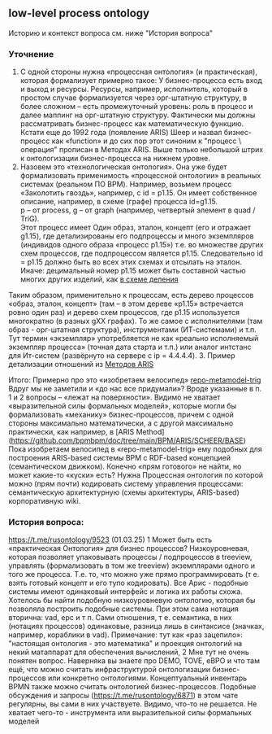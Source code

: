 ## low-level process ontology
Историю и контекст вопроса см. ниже "История вопроса"
### Уточнение
1. С одной стороны нужна «процессная онтология» (и практическая), которая формализует примерно такое: 
У бизнес-процесса есть вход и выход и ресурсы. Ресурсы, например, исполнитель, который в простом случае формализуется через орг-штатную структуру, в более сложном – есть промежуточный уровень: роль в процесс и далее маппинг на орг-штатную структуру. 
Фактически мы должны рассматривать бизнес-процесс как математическую функцию. Кстати еще до 1992 года (появление ARIS) Шеер и назвал бизнес-процесс как «function» и до сих пор этот синоним к "процесс \ операция" прописан в Методах ARIS. 
Выше только небольшой штрих к онтологизации бизнес-процесса на нижнем уровне.
2. Назовем это «технологическая онтология». Она уже будет формализовать применимость «процессной онтологии» в реальных системах (реальном ПО BPM). Например, возьмем процесс «Заколотить гвоздь», например, с id = p1.15. Он имеет собственное описание, например, в схеме (графе) процесса id=g1.15.  
p – от process, g – от graph (например, четвертый элемент в quad / TriG).  
Этот процесс имеет Один образ, эталон, концепт (его и отражает g1.15), где детализированы его подпроцессы и много экземпляров (индивидов одного образа «процесс p1.15») т.е. во множестве других схем процессов, где подпроцессом является p1.15. Следовательно id = p1.15 должно быть во всех этих схемах и отсылать на эталон. Иначе: децимальный номер p1.15 может быть составной частью многих других изделий, как [в схеме деления](https://github.com/bpmbpm/SemanticBPM/wiki/%D0%9C%D0%B5%D1%82%D0%B0%D0%BC%D0%BE%D0%B4%D0%B5%D0%BB%D1%8C-%D0%BF%D1%80%D0%BE%D1%86%D0%B5%D1%81%D1%81%D0%BE%D0%B2#3-%D0%BE%D1%82%D0%BA%D1%83%D0%B4%D0%B0-%D0%BD%D0%BE%D0%B3%D0%B8--%D1%83%D1%88%D0%B8-%D1%80%D0%B0%D1%81%D1%82%D1%83%D1%82-%D1%81%D0%B2%D0%BE%D0%B9--%D1%87%D1%83%D0%B6%D0%BE%D0%B9-%D1%87%D0%B8%D1%82%D0%B0%D1%82%D1%8C-%D0%BE%D0%BF%D1%86%D0%B8%D0%BE%D0%BD%D0%B0%D0%BB%D1%8C%D0%BD%D0%BE-%D0%B8%D0%BC%D0%B5%D0%B5%D1%82-%D0%BE%D0%B1%D0%B7%D0%BE%D1%80%D0%BD%D0%BE%D0%B5-%D0%B7%D0%BD%D0%B0%D1%87%D0%B5%D0%BD%D0%B8%D0%B5)

Таким образом, применительно к процессам, есть дерево процессов «образ, эталон, концепт» (там – в этом дереве «p1.15» встречается ровно один раз) и дерево схем процессов, где p1.15 используется многократно (в разных gXX графах). То же самое с исполнителями (там образ - орг-штатная структура), инструментами (ИТ-системами) и т.п.
Тут термин «экземпляр» употребляется не как «реально исполняемый экземпляр процесса» (точная дата старта и т.п.) или аналог интстанс для Ит-систем (развёрнуто на сервере с ip = 4.4.4.4). 
 3. Пример детализации отношений из [Методов ARIS](https://docs.aris.com/10.0.27.0/yay-method-reference/en/#/home/494393/en/1) 

Итого: Примерно про это «изобретаем велосипед» [repo-metamodel-trig](
https://github.com/bpmbpm/SemanticBPM/wiki/%D0%9C%D0%B5%D1%82%D0%B0%D0%BC%D0%BE%D0%B4%D0%B5%D0%BB%D1%8C-%D0%BF%D1%80%D0%BE%D1%86%D0%B5%D1%81%D1%81%D0%BE%D0%B2#repo-metamodel-trig)
Вдруг мы не заметили и «до нас все придумали»? Вроде указанные в п. 1 и 2 вопросы – «лежат на поверхности». 
Видимо не хватает «выразительной силы формальных моделей», которые могли бы формализовать «механику» бизнес-процессов, причем с одной стороны максимально математически, а с другой максимально практически, как например, в [ARIS Method] (https://github.com/bpmbpm/doc/tree/main/BPM/ARIS/SCHEER/BASE)
Пока изобретаем велосипед в «repo-metamodel-trig» ему подобных для построения ARIS-based системы BPM c RDF-based концепцией (семантическом движком). Конечно «прям готового» не найти, но может какие-то «куски» есть? Нужна Процессная онтология по которой можно (прям почти) кодировать систему управления процессами: семантическую архитектурную (схемы архитектуры, ARIS-based) корпоративную wiki.

### История вопроса:
https://t.me/rusontology/9523 (01.03.25)
1 Может быть есть «практическая Онтология» для бизнес процессов? Низкоуровневая, которая позволяет упаковывать процессы / подпроцессов в treeview, управлять (формализовать в том же treeview) экземплярами одного и того же процесса. Т.е. то, что можно уже прямо программировать (т е. взять готовый концепт и его тупо кодировать). Все Арис - подобные системы имеют одинаковый интерфейс и логика их работы схожа. 
Хотелось бы найти подобную низкоуровневую онтологию, которая бы позволяла построить подобные системы. При этом сама нотация вторична: vad, epc и т п. 
Сами отношения, т е. семантика, в них (нотациях процессов) одинаковые, разница лишь в синтаксисе (значках, например, кораблики в vad).
Примечание: тут как «раз зацепило»: "настоящая онтология - это математика" и проекция онтологий на некий матаппарат для обеспечения вычислений,
2 Мне тут не очень понятен вопрос. Наверняка вы знаете про DEMO, TOVE, eBPO и что там ещё, что можно считать инфраструктурой онтологизации бизнес-процессов или конкретно онтологиями. Концептуальный инвентарь BPMN также можно считать онтологией бизнес-процессов. Подобные обсуждения и запросы (https://t.me/rusontology/6871) в этом чате регулярны, вы сами в них участвуете. Видимо, что-то не решается.
Не хватает чего-то - инструмента или выразительной силы формальных моделей

